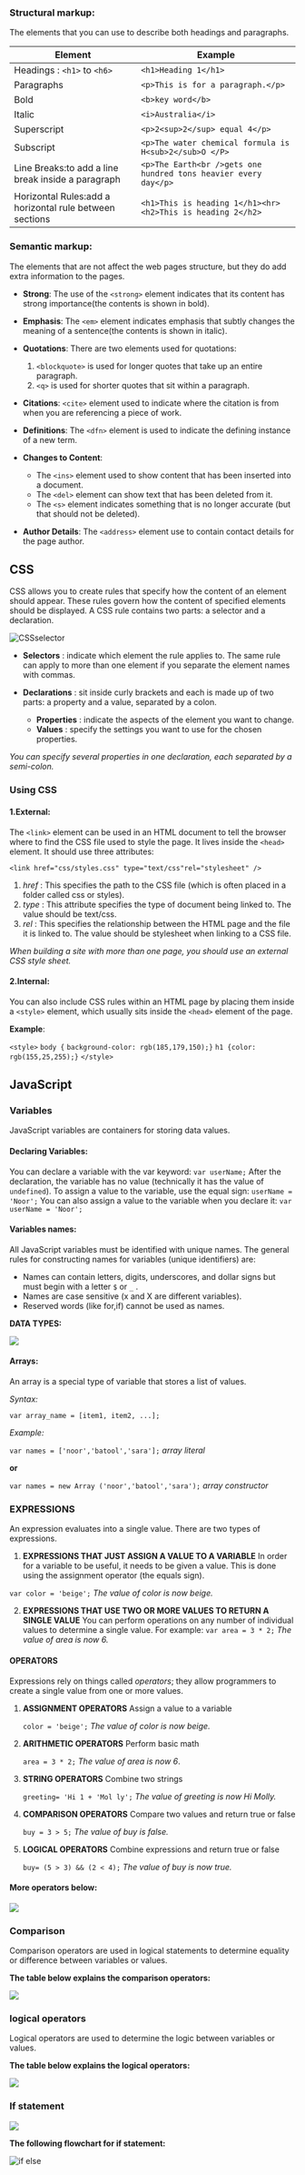 ### Structural markup:

The elements that you can use to describe both headings and paragraphs.

| Element                                                 | Example                                                         |
| ------------------------------------------------------- | --------------------------------------------------------------- |
| Headings : `<h1>` to `<h6>`                             | `<h1>Heading 1</h1>`                                            |
| Paragraphs                                              | `<p>This is for a paragraph.</p>`                               |
| Bold                                                    | `<b>key word</b>`                                               |
| Italic                                                  | `<i>Australia</i>`                                              |
| Superscript                                             | `<p>2<sup>2</sup> equal 4</p>`                                  |
| Subscript                                               | `<p>The water chemical formula is H<sub>2</sub>O </P>`          |
| Line Breaks:to add a line break inside a paragraph      | `<p>The Earth<br />gets one hundred tons heavier every day</p>` |
| Horizontal Rules:add a horizontal rule between sections | `<h1>This is heading 1</h1><hr><h2>This is heading 2</h2>`      |

### Semantic markup:

The elements that are not affect the web pages structure, but they do add extra information to the pages.

- **Strong**: The use of the `<strong>` element indicates that its content has strong importance(the contents is shown in bold).

- **Emphasis**: The `<em>` element indicates emphasis that subtly changes the meaning of a sentence(the contents is shown in italic).

- **Quotations**: There are two elements used for quotations:

  1.  `<blockquote>` is used for longer quotes that take up an entire paragraph.
  2.  `<q>` is used for shorter quotes that sit within a paragraph.

- **Citations**: `<cite>` element used to indicate where the citation is from when you are referencing a piece of work.

- **Definitions**: The `<dfn>` element is used to indicate the defining instance of a new term.

- **Changes to Content**:

  - The `<ins>` element used to show content that has been inserted into a document.
  - The `<del>` element can show text that has been deleted from it.
  - The `<s>` element indicates something that is no longer accurate (but that should not be deleted).

- **Author Details**: The `<address>` element use to contain contact details for the page author.

## CSS

CSS allows you to create rules that specify how the content of an element should appear. These rules govern how the content of specified elements should be displayed. A CSS rule contains two parts: a selector and a declaration.

![CSSselector](https://hackernoon.com/drafts/2z4a3yh4.png)

- **Selectors** : indicate which element the rule applies to. The same rule can apply to more than one element if you separate the element names with commas.
- **Declarations** : sit inside curly brackets and each is made up of two parts: a property and a value, separated by a colon.

  - **Properties** : indicate the aspects of the element you want to change.
  - **Values** : specify the settings you want to use for the chosen properties.

_You can specify several properties in one declaration, each separated by a semi-colon._

### Using CSS

#### 1.External:

The `<link>` element can be used in an HTML document to tell the browser where to find the CSS file used to style the page. It lives inside the `<head>` element. It should use three attributes:

`<link href="css/styles.css" type="text/css"rel="stylesheet" />`

1. _href_ : This specifies the path to the CSS file (which is often placed in a folder called css or styles).
1. _type_ : This attribute specifies the type of document being linked to. The value should be text/css.
1. _rel_ : This specifies the relationship between the HTML page and the file it is linked to. The value should be stylesheet when linking to a CSS file.

_When building a site with more than one page, you should use an external CSS style sheet._

#### 2.Internal:

You can also include CSS rules within an HTML page by placing them inside a `<style>` element, which usually sits inside the `<head>` element of the page.

**Example**:

`<style>`
`body {`
`background-color: rgb(185,179,150);}`
`h1 {color: rgb(155,25,255);}`
`</style>`

## JavaScript

### Variables

JavaScript variables are containers for storing data values.

#### Declaring Variables:

You can declare a variable with the var keyword: `var userName;`
After the declaration, the variable has no value (technically it has the value of `undefined`). To assign a value to the variable, use the equal sign: `userName = 'Noor';`
You can also assign a value to the variable when you declare it: `var userName = 'Noor';`

#### Variables names:

All JavaScript variables must be identified with unique names.
The general rules for constructing names for variables (unique identifiers) are:

- Names can contain letters, digits, underscores, and dollar signs but must begin with a letter `$` or `_` .
- Names are case sensitive (x and X are different variables).
- Reserved words (like for,if) cannot be used as names.

**DATA TYPES:**

![](https://www.creatingux.com/CIT230/media/images/datatypes.png)

#### Arrays:

An array is a special type of variable that stores a list of values.

_Syntax:_

`var array_name = [item1, item2, ...];`

_Example:_

`var names = ['noor','batool','sara'];` _array literal_

**or**

`var names = new Array ('noor','batool','sara');` _array constructor_

### EXPRESSIONS

An expression evaluates into a single value. There are two types of expressions.

1. **EXPRESSIONS THAT JUST ASSIGN A VALUE TO A VARIABLE** In order for a variable to be useful, it needs to be given a value. This is done using the assignment operator (the equals sign).

`var color = 'beige';` _The value of color is now beige._

2. **EXPRESSIONS THAT USE TWO OR MORE VALUES TO RETURN A SINGLE VALUE** You can perform operations on any number of individual values to determine a single value.
   For example: `var area = 3 * 2;` _The value of area is now 6._

#### OPERATORS

Expressions rely on things called _operators_; they allow programmers to create a single value from one or more values.

1. **ASSIGNMENT OPERATORS** Assign a value to a variable

   `color = 'beige';` _The value of color is now beige._

1. **ARITHMETIC OPERATORS** Perform basic math

   `area = 3 * 2;` _The value of area is now 6_.

1. **STRING OPERATORS** Combine two strings

   `greeting= 'Hi 1 + 'Mol ly';` _The value of greeting is now Hi Molly._

1. **COMPARISON OPERATORS** Compare two values and return true or false

   `buy = 3 > 5;` _The value of buy is false._

1. **LOGICAL OPERATORS** Combine expressions and return true or false

   `buy= (5 > 3) && (2 < 4);` _The value of buy is now true._

#### More operators below:

![](https://i.pinimg.com/originals/13/09/cb/1309cb725dea3e859a873607dd298d00.png)

### Comparison

Comparison operators are used in logical statements to determine equality or difference between variables or values.

**The table below explains the comparison operators:**

![](https://i.ytimg.com/vi/wFB-ywsNPwg/maxresdefault.jpg)

### logical operators

Logical operators are used to determine the logic between variables or values.

**The table below explains the logical operators:**

![](https://slideplayer.com/slide/15945194/88/images/25/Logical+Operators+%28cont.%29.jpg)

### If statement

![](https://www.bookofnetwork.com/images/javascript-images/JS_if-else-syntax_20Sep16_1823.png)

**The following flowchart for if statement:**

![if else](https://cdn.javascripttutorial.net/wp-content/uploads/2016/08/JavaScript-if-else-statment.png)

